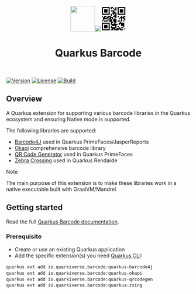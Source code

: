 <div align="center">
<img src="https://github.com/quarkiverse/.github/blob/main/assets/images/quarkus.svg" width="67" height="70" ><img src="https://github.com/quarkiverse/.github/blob/main/assets/images/plus-sign.svg" height="70" ><img src="https://github.com/quarkiverse/quarkus-barcode/blob/main/docs/modules/ROOT/assets/images/qrcode.svg" height="70" >

# Quarkus Barcode
</div>
<br>

[![Version](https://img.shields.io/maven-central/v/io.quarkiverse.barcode/quarkus-barcode?logo=apache-maven&style=flat-square)](https://search.maven.org/artifact/io.quarkiverse.barcode/quarkus-barcode)
[![License](https://img.shields.io/badge/License-Apache%202.0-blue.svg?style=flat-square)](https://opensource.org/licenses/Apache-2.0)
[![Build](https://github.com/quarkiverse/quarkus-barcode/actions/workflows/build.yml/badge.svg)](https://github.com/quarkiverse/quarkus-barcode/actions/workflows/build.yml)


## Overview

A Quarkus extension for supporting various barcode libraries in the Quarkus ecosystem and ensuring Native mode is supported.

The following libraries are supported:
- [Barcode4J](https://barcode4j.sourceforge.net/) used in Quarkus PrimeFaces/JasperReports
- [Okapi](https://github.com/woo-j/OkapiBarcode) comprehensive barcode library
- [QR Code Generator](https://github.com/nayuki/QR-Code-generator) used in Quarkus PrimeFaces
- [Zebra Crossing](https://github.com/zxing/zxing) used in Quarkus Rendarde

> [!NOTE]
> The main purpose of this extension is to make these libraries work in a native executable built with GraalVM/Mandrel.

## Getting started

Read the full [Quarkus Barcode documentation](https://docs.quarkiverse.io/quarkus-barcode/dev/index.html).

### Prerequisite

* Create or use an existing Quarkus application
* Add the specific extension(s) you need [Quarkus CLI](https://quarkus.io/guides/cli-tooling):

```bash
quarkus ext add io.quarkiverse.barcode:quarkus-barcode4j
quarkus ext add io.quarkiverse.barcode:quarkus-okapi
quarkus ext add io.quarkiverse.barcode:quarkus-qrcodegen
quarkus ext add io.quarkiverse.barcode:quarkus-zxing
```